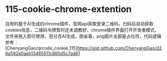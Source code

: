 # 115-cookie-chrome-extention
自用的基于AI生成的chrome插件，官网api获取登录二维码，扫码后自动获取cookies信息，二维码令牌暂时还未调教好，chrome插件界面打开开发者模式，文件夹拖入即可使用，百分百AI生成，图省事，png图片全部是占位符，代码逻辑参考：
[ChenyangGao/qrcode_cookie_115]https://gist.github.com/ChenyangGao/d26a592a0aeb13465511c885d5c7ad61

